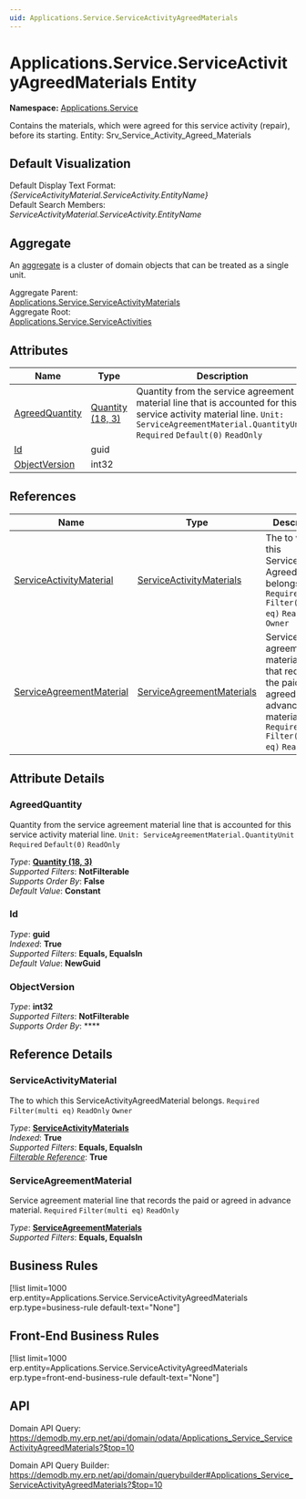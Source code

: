 ```yaml
---
uid: Applications.Service.ServiceActivityAgreedMaterials
---
```

# Applications.Service.ServiceActivityAgreedMaterials Entity

**Namespace:** [Applications.Service](Applications.Service.md)  

Contains the materials, which were agreed for this service activity (repair), before its starting. Entity: Srv_Service_Activity_Agreed_Materials

## Default Visualization
Default Display Text Format:  
_{ServiceActivityMaterial.ServiceActivity.EntityName}_  
Default Search Members:  
_ServiceActivityMaterial.ServiceActivity.EntityName_  

## Aggregate
An [aggregate](https://docs.erp.net/tech/advanced/concepts/aggregates.html) is a cluster of domain objects that can be treated as a single unit.  

Aggregate Parent:  
[Applications.Service.ServiceActivityMaterials](Applications.Service.ServiceActivityMaterials.md)  
Aggregate Root:  
[Applications.Service.ServiceActivities](Applications.Service.ServiceActivities.md)  

## Attributes

| Name | Type | Description |
| ---- | ---- | --- |
| [AgreedQuantity](Applications.Service.ServiceActivityAgreedMaterials.md#agreedquantity) | [Quantity (18, 3)](../data-types.md#quantity) | Quantity from the service agreement material line that is accounted for this service activity material line. `Unit: ServiceAgreementMaterial.QuantityUnit` `Required` `Default(0)` `ReadOnly` 
| [Id](Applications.Service.ServiceActivityAgreedMaterials.md#id) | guid |  
| [ObjectVersion](Applications.Service.ServiceActivityAgreedMaterials.md#objectversion) | int32 |  

## References

| Name | Type | Description |
| ---- | ---- | --- |
| [ServiceActivityMaterial](Applications.Service.ServiceActivityAgreedMaterials.md#serviceactivitymaterial) | [ServiceActivityMaterials](Applications.Service.ServiceActivityMaterials.md) | The <see cref="ServiceActivity<br />Material"/> to which this ServiceActivity<br />AgreedMaterial belongs. `Required` `Filter(multi eq)` `ReadOnly` `Owner` |
| [ServiceAgreementMaterial](Applications.Service.ServiceActivityAgreedMaterials.md#serviceagreementmaterial) | [ServiceAgreementMaterials](Applications.Service.ServiceAgreementMaterials.md) | Service agreement material line that records the paid or agreed in advance material. `Required` `Filter(multi eq)` `ReadOnly` |


## Attribute Details

### AgreedQuantity

Quantity from the service agreement material line that is accounted for this service activity material line. `Unit: ServiceAgreementMaterial.QuantityUnit` `Required` `Default(0)` `ReadOnly`

_Type_: **[Quantity (18, 3)](../data-types.md#quantity)**  
_Supported Filters_: **NotFilterable**  
_Supports Order By_: **False**  
_Default Value_: **Constant**  

### Id

_Type_: **guid**  
_Indexed_: **True**  
_Supported Filters_: **Equals, EqualsIn**  
_Default Value_: **NewGuid**  

### ObjectVersion

_Type_: **int32**  
_Supported Filters_: **NotFilterable**  
_Supports Order By_: ****  


## Reference Details

### ServiceActivityMaterial

The <see cref="ServiceActivityMaterial"/> to which this ServiceActivityAgreedMaterial belongs. `Required` `Filter(multi eq)` `ReadOnly` `Owner`

_Type_: **[ServiceActivityMaterials](Applications.Service.ServiceActivityMaterials.md)**  
_Indexed_: **True**  
_Supported Filters_: **Equals, EqualsIn**  
_[Filterable Reference](https://docs.erp.net/dev/domain-api/filterable-references.html)_: **True**  

### ServiceAgreementMaterial

Service agreement material line that records the paid or agreed in advance material. `Required` `Filter(multi eq)` `ReadOnly`

_Type_: **[ServiceAgreementMaterials](Applications.Service.ServiceAgreementMaterials.md)**  
_Supported Filters_: **Equals, EqualsIn**  



## Business Rules

[!list limit=1000 erp.entity=Applications.Service.ServiceActivityAgreedMaterials erp.type=business-rule default-text="None"]

## Front-End Business Rules

[!list limit=1000 erp.entity=Applications.Service.ServiceActivityAgreedMaterials erp.type=front-end-business-rule default-text="None"]

## API

Domain API Query:
<https://demodb.my.erp.net/api/domain/odata/Applications_Service_ServiceActivityAgreedMaterials?$top=10>

Domain API Query Builder:
<https://demodb.my.erp.net/api/domain/querybuilder#Applications_Service_ServiceActivityAgreedMaterials?$top=10>

